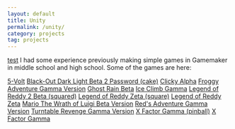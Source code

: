 ```yaml
---
layout: default
title: Unity
permalink: /unity/
category: projects
tag: projects
---
```

[test](www)
I had some experience previously making simple games in Gamemaker in middle school and high school. Some of the games are here:

<a href="/project/unity/gamemaker/5-Volt.exe">5-Volt</a>
<a href="/project/unity/gamemaker/Black-Out Dark Light Beta 2 Password (cake).exe">Black-Out Dark Light Beta 2 Password (cake)</a>
<a href="/project/unity/gamemaker/Clicky Alpha.exe">Clicky Alpha</a>
<a href="/project/unity/gamemaker/Froggy Adventure Gamma Version.exe">Froggy Adventure Gamma Version</a>
<a href="/project/unity/gamemaker/Ghost Rain Beta.exe">Ghost Rain Beta</a>
<a href="/project/unity/gamemaker/Ice Climb Gamma.exe">Ice Climb Gamma</a>
<a href="/project/unity/gamemaker/Legend of Reddy 2 Beta (squared).exe">Legend of Reddy 2 Beta (squared)</a>
<a href="/project/unity/gamemaker/Legend of Reddy Zeta (square).exe">Legend of Reddy Zeta (square)</a>
<a href="/project/unity/gamemaker/Legend of Reddy Zeta.exe">Legend of Reddy Zeta</a>
<a href="/project/unity/gamemaker/Mario The Wrath of Luigi Beta Version.exe">Mario The Wrath of Luigi Beta Version</a>
<a href="/project/unity/gamemaker/Red's Adventure Gamma Version.exe">Red's Adventure Gamma Version</a>
<a href="/project/unity/gamemaker/Turntable Revenge Gamma Version.exe">Turntable Revenge Gamma Version</a>
<a href="/project/unity/gamemaker/X Factor Gamma (pinball).exe">X Factor Gamma (pinball)</a>
<a href="/project/unity/gamemaker/X Factor Gamma.exe">X Factor Gamma</a>

